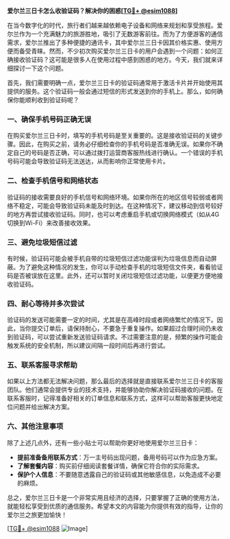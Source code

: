 **爱尔兰三日卡怎么收验证码？解决你的困惑[[TG💪+ @esim1088](https://t.me/s/esim1088)]**

在当今数字化的时代，旅行者们越来越依赖电子设备和网络来规划和享受旅程。爱尔兰作为一个充满魅力的旅游胜地，吸引了无数游客前往。而为了方便游客的通信需求，爱尔兰推出了多种便捷的通讯卡，其中爱尔兰三日卡因其价格实惠、使用方便而备受青睐。然而，不少初次购买爱尔兰三日卡的用户会遇到一个问题：如何正确接收验证码？这可能是很多人在使用过程中感到困惑的地方。今天，我们就来详细探讨一下这个问题。

首先，我们需要明确一点，爱尔兰三日卡的验证码通常用于激活卡片并开始使用其提供的服务。这个验证码一般会通过短信的形式发送到你的手机上。那么，如何确保你能顺利收到验证码呢？

### **一、确保手机号码正确无误**

在购买爱尔兰三日卡时，填写的手机号码是至关重要的。这是接收验证码的关键步骤。因此，在购买之前，请务必仔细检查你的手机号码是否准确无误。如果你不确定自己的号码是否正确，可以通过拨打运营商客服热线进行确认。一个错误的手机号码可能会导致验证码无法送达，从而影响你正常使用卡片。

### **二、检查手机信号和网络状态**

验证码的接收需要良好的手机信号和网络环境。如果你所在的地区信号较弱或者网络不稳定，可能会导致验证码未能及时到达。在这种情况下，建议移动到信号较好的地方再尝试接收验证码。同时，也可以考虑重启手机或切换网络模式（如从4G切换到Wi-Fi）来改善接收效果。

### **三、避免垃圾短信过滤**

有时候，验证码可能会被手机自带的垃圾短信过滤功能误判为垃圾信息而自动屏蔽。为了避免这种情况的发生，你可以手动检查手机的垃圾短信文件夹，看看验证码是否被误放在这里。此外，还可以暂时关闭垃圾短信过滤功能，以便更方便地接收验证码。

### **四、耐心等待并多次尝试**

验证码的发送可能需要一定的时间，尤其是在高峰时段或者网络繁忙的情况下。因此，当你提交订单后，请保持耐心，不要急于重复操作。如果超过合理时间仍未收到验证码，可以尝试重新发送验证码请求。不过需要注意的是，频繁的操作可能会触发系统的安全机制，所以建议间隔一段时间后再进行尝试。

### **五、联系客服寻求帮助**

如果以上方法都无法解决问题，那么最后的选择就是直接联系爱尔兰三日卡的客服团队。他们通常会提供专业的技术支持，并能够协助你解决验证码接收的问题。在联系客服时，记得准备好相关的订单信息和联系方式，这样可以帮助客服更快地定位问题并给出解决方案。

### **六、其他注意事项**

除了上述几点外，还有一些小贴士可以帮助你更好地使用爱尔兰三日卡：

- **提前准备备用联系方式**：万一主号码出现问题，备用号码可以作为应急方案。
- **了解套餐内容**：购买前仔细阅读套餐详情，确保它符合你的实际需求。
- **保护个人信息**：不要随意透露自己的验证码或其他敏感信息，以免造成不必要的麻烦。

总之，爱尔兰三日卡是一个非常实用且经济的选择，只要掌握了正确的使用方法，就能轻松享受到优质的通信服务。希望本文的内容能为你提供有效的指导，让你的爱尔兰之旅更加愉快！

[[TG💪+ @esim1088](https://t.me/s/esim1088) ![Image](https://i.postimg.cc/4NQfJmqS/Snipaste-2025-05-13-00-14-12.png)]